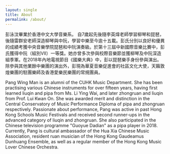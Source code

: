 ```yaml
---
layout: single
title: About
permalink: /about/
---
```


彭泳汶畢業於香港中文大學音樂系。 自7歲起先後隨李英煒老師學習柳琴和琵琶，後隨雷群安老師深造柳琴與中阮，學習中樂至今逾十五載。彭氏分別以良好和優異的成績考獲中央音樂學院琵琶和中阮演奏級。於第十三屆中新國際音樂比賽中，彭氏獲得中阮（組別VII）一等獎。她亦曾多次參與校際音樂節並獲柳琴及中阮深造組季軍。在2018年內地電視節目《國樂大典》中，彭以琵琶樂手身份參與演出。除參與其他業餘中樂團的演出外，彭現為華夏音樂促進會的社區文化大使，天籟敦煌樂團的駐團樂師及香港愛樂民樂團的常規團員。

Pang Wing Man is an alumni of the CUHK Music Department. She has been practising various Chinese instruments for over fifteen years, having first learned liuqin and pipa from Ms. Li Ying Wai, and later zhongruan and liuqin from Prof. Lui Kwan On. She was awarded merit and distinction in the Central Conservatory of Music Performance Diploma of pipa and zhongruan respectively. Passionate about performance, Pang was active in past Hong Kong Schools Music Festivals and received second runner-ups in the advanced category of liuqin and zhongruan. She also participated in the Chinese television programme "Guoyue Dadian" as a pipa player in 2018. Currently, Pang is cultural ambassador of the Hua Xia Chinese Music Association, resident ruan musician of the Hong Kong Gaudeamus Dunhuang Ensemble, as well as a regular member of the Hong Kong Music Lover Chinese Orchestra.